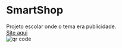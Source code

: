 # SmartShop
 Projeto escolar onde o tema era publicidade. <br>
<a href="https://kittz1n.github.io/SmartShop/">Site aqui</a> <br>
<img src="https://github.com/user-attachments/assets/6b4517cf-ebe1-47a0-a51a-5f7c12657b27" alt="qr code"></img>